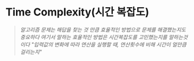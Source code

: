 # Time Complexity(시간 복잡도)
> *알고리즘 문제는 해답을 찾는 것 만큼 효율적인 방법으로 문제를 해결했는지도 중요하다
여기서 말하는 효율적인 방법은 시간복잡도를 고민했는지를 말하는것이다
"입력값의 변화에 따라 연산을 실행할 때, 연산횟수에 비해 시간이 얼만큼 걸리는지"*
>

